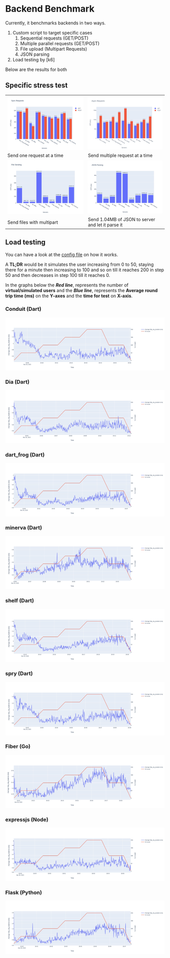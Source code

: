 # Backend Benchmark

Currently, it benchmarks backends in two ways.

1. Custom script to target specific cases
   1. Sequential requests (GET/POST)
   2. Multiple parallel requests (GET/POST)
   3. File upload (Multipart Requests)
   4. JSON parsing
2. Load testing by [k6]

Below are the results for both

## Specific stress test

|                                                                 |                                                                                    |
| --------------------------------------------------------------- | ---------------------------------------------------------------------------------- |
| ![Send one request at a time](static/performance/sync.jpeg)     | ![Send multiple GET request at a time](static/performance/async.jpeg)              |
| Send one request at a time                                      | Send multiple request at a time                                                    |
| ![Send files with multipart](static/performance/multipart.jpeg) | ![Send 1.04MB of JSON to server and let it parse it](static/performance/json.jpeg) |
| Send files with multipart                                       | Send 1.04MB of JSON to server and let it parse it                                  |

## Load testing

You can have a look at the [config file](https://github.com/SirusCodes/backend_benchmark/blob/main/scripts/k6_load_testing.js) on how it works.

A **TL;DR** would be it simulates the user increasing from 0 to 50, staying there for a minute then increasing to 100 and so on till it reaches 200 in step 50 and then decreases in step 100 till it reaches 0.

In the graphs below the _**Red line**_, represents the number of **virtual/simulated users** and the _**Blue line**_, represents the **Average round trip time (ms)** on the **Y-axes** and the **time for test** on **X-axis**.

### Conduit (Dart)

![Conduit (Dart)](static/load_testing/dart_conduit.jpeg)

### Dia (Dart)

![Dia (Dart)](static/load_testing/dart_dia.jpeg)

### dart_frog (Dart)

![dart_frog (Dart)](static/load_testing/dart_frog_backend.jpeg)

### minerva (Dart)

![minerva (Dart)](static/load_testing/dart_minerva.jpeg)

### shelf (Dart)

![shelf (Dart)](static/load_testing/dart_shelf.jpeg)

### spry (Dart)

![spry (Dart)](static/load_testing/dart_spry.jpeg)

### Fiber (Go)

![Fiber (Go)](static/load_testing/go_fiber.jpeg)

### expressjs (Node)

![expressjs (Node)](static/load_testing/node_express.jpeg)

### Flask (Python)

![Flask (Python)](static/load_testing/py_flask.jpeg)
